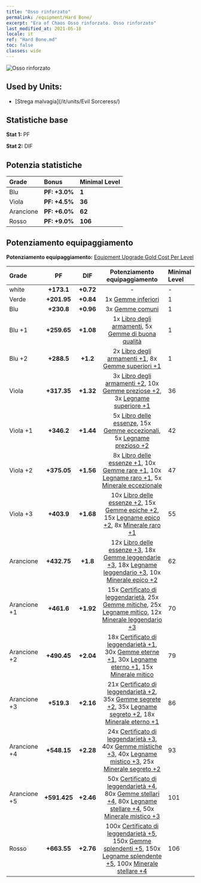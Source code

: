 ```yaml
---
title: "Osso rinforzato"
permalink: /equipment/Hard Bone/
excerpt: "Era of Chaos Osso rinforzato. Osso rinforzato"
last_modified_at: 2021-05-18
locale: it
ref: "Hard Bone.md"
toc: false
classes: wide
---
```


  ![Osso rinforzato](/images/e/e_7094.png)

## Used by Units:

* [Strega malvagia](/it/units/Evil Sorceress/) 


## Statistiche base
 **Stat 1:** PF

 **Stat 2:** DIF

## Potenzia statistiche

  |     Grade    |   Bonus | Minimal Level | 
  |:-------------|:--------|:--------------| 
  | Blu | **PF: +3.0%** | **1** | 
  | Viola | **PF: +4.5%** | **36** | 
  | Arancione | **PF: +6.0%** | **62** | 
  | Rosso | **PF: +9.0%** | **106** | 


## Potenziamento equipaggiamento
 **Potenziamento equipaggiamento:** [Equipment Upgrade Gold Cost Per Level](/equipment/EquipmentUpgradeCostPerLevel/) 

  |          Grade      | PF | DIF | Potenziamento equipaggiamento | Minimal Level |
  |:--------------------|:---------:|:---------:|:----------------:|:--------------|
  | white | **+173.1** | **+0.72** | - | - |
  | Verde | **+201.95** | **+0.84** | 1x [Gemme inferiori](/ItemsIT/mat_4/) | 1 |
  | Blu | **+230.8** | **+0.96** | 3x [Gemme comuni](/ItemsIT/mat_10/) | 1 |
  | Blu +1 | **+259.65** | **+1.08** | 1x [Libro degli armamenti](/ItemsIT/mat_18/), 5x [Gemme di buona qualità](/ItemsIT/mat_16/) | 1 |
  | Blu +2 | **+288.5** | **+1.2** | 2x [Libro degli armamenti +1](/ItemsIT/mat_25/), 8x [Gemme superiori +1](/ItemsIT/mat_23/) | 1 |
  | Viola | **+317.35** | **+1.32** | 3x [Libro degli armamenti +2](/ItemsIT/mat_32/), 10x [Gemme preziose +2](/ItemsIT/mat_30/), 3x [Legname superiore +1](/ItemsIT/mat_20/) | 36 |
  | Viola +1 | **+346.2** | **+1.44** | 5x [Libro delle essenze](/ItemsIT/mat_39/), 15x [Gemme eccezionali](/ItemsIT/mat_37/), 5x [Legname prezioso +2](/ItemsIT/mat_27/) | 42 |
  | Viola +2 | **+375.05** | **+1.56** | 8x [Libro delle essenze +1](/ItemsIT/mat_46/), 10x [Gemme rare +1](/ItemsIT/mat_44/), 10x [Legname raro +1](/ItemsIT/mat_41/), 5x [Minerale eccezionale](/ItemsIT/mat_33/) | 47 |
  | Viola +3 | **+403.9** | **+1.68** | 10x [Libro delle essenze +2](/ItemsIT/mat_53/), 15x [Gemme epiche +2](/ItemsIT/mat_51/), 15x [Legname epico +2](/ItemsIT/mat_48/), 8x [Minerale raro +1](/ItemsIT/mat_40/) | 55 |
  | Arancione | **+432.75** | **+1.8** | 12x [Libro delle essenze +3](/ItemsIT/mat_60/), 18x [Gemme leggendarie +3](/ItemsIT/mat_58/), 18x [Legname leggendario +3](/ItemsIT/mat_55/), 10x [Minerale epico +2](/ItemsIT/mat_47/) | 62 |
  | Arancione +1 | **+461.6** | **+1.92** | 15x [Certificato di leggendarietà](/ItemsIT/mat_67/), 25x [Gemme mitiche](/ItemsIT/mat_65/), 25x [Legname mitico](/ItemsIT/mat_62/), 12x [Minerale leggendario +3](/ItemsIT/mat_54/) | 70 |
  | Arancione +2 | **+490.45** | **+2.04** | 18x [Certificato di leggendarietà +1](/ItemsIT/mat_74/), 30x [Gemme eterne +1](/ItemsIT/mat_72/), 30x [Legname eterno +1](/ItemsIT/mat_69/), 15x [Minerale mitico](/ItemsIT/mat_61/) | 79 |
  | Arancione +3 | **+519.3** | **+2.16** | 21x [Certificato di leggendarietà +2](/ItemsIT/mat_81/), 35x [Gemme segrete +2](/ItemsIT/mat_79/), 35x [Legname segreto +2](/ItemsIT/mat_76/), 18x [Minerale eterno +1](/ItemsIT/mat_68/) | 86 |
  | Arancione +4 | **+548.15** | **+2.28** | 24x [Certificato di leggendarietà +3](/ItemsIT/mat_88/), 40x [Gemme mistiche +3](/ItemsIT/mat_86/), 40x [Legname mistico +3](/ItemsIT/mat_83/), 25x [Minerale segreto +2](/ItemsIT/mat_75/) | 93 |
  | Arancione +5 | **+591.425** | **+2.46** | 50x [Certificato di leggendarietà +4](/ItemsIT/mat_95/), 80x [Gemme stellari +4](/ItemsIT/mat_93/), 80x [Legname stellare +4](/ItemsIT/mat_90/), 50x [Minerale mistico +3](/ItemsIT/mat_82/) | 101 |
  | Rosso | **+663.55** | **+2.76** | 100x [Certificato di leggendarietà +5](/ItemsIT/mat_102/), 150x [Gemme splendenti +5](/ItemsIT/mat_100/), 150x [Legname splendente +5](/ItemsIT/mat_97/), 100x [Minerale stellare +4](/ItemsIT/mat_89/) | 106 |

